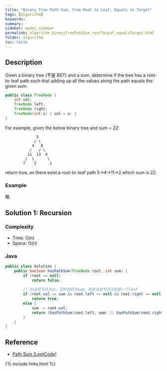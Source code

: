 ```yaml
---
title: "Binary Tree Path Sum, from Root to Leaf, Equals to Target"
tags: [algorithm]
keywords:
summary:
sidebar: mydoc_sidebar
permalink: algorithm_binaryTreePathSum_rootToLeaf_equalsTarget.html
folder: algorithm
toc: false
---
```


## Description
Given a binary tree (不是 BST) and a sum, 
determine if the tree has a root-to-leaf path such that adding up all the values along the path equals the given sum.
```java
public class TreeNode {
    int val;
    TreeNode left;
    TreeNode right;
    TreeNode(int x) { val = x; }
}
```
For example, given the below binary tree and sum = 22:
```
              5
             / \
            4   8
           /   / \
          11  13  4
         /  \      \
        7    2      1
```
return true, as there exist a root-to-leaf path 5->4->11->2 which sum is 22.

### Example
略

## Solution 1: Recursion

### Complexity
* Time: O(n)
* Space: O(n)

### Java
```java
public class Solution {
    public boolean hasPathSum(TreeNode root, int sum) {
        if (root == null)
            return false;
        
        // 到当前节点为止，正好加和为sum。而且当前节点正好是一个leaf
        if (root.val == sum && root.left == null && root.right == null)
            return true;
        else {
            sum -= root.val;
            return (hasPathSum(root.left, sum) || hasPathSum(root.right, sum));
        }
    }
}
```

## Reference
* [Path Sum [LeetCode]]()

{% include links.html %}
